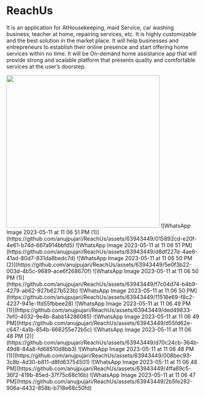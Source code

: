 # ReachUs
It is an application for AtHousekeeping, maid Service, car washing business, teacher at
home, repairing services, etc. It is highly customizable and the
best solution in the market place. It will help businesses and
entrepreneurs to establish their online presence and start offering
home services within no time. It will be On-demand home
assistance app that will provide strong and scalable platform that
presents quality and comfortable services at the user’s doorstep.


<img src = "https://github.com/anujpujari/ReachUs/assets/63943449/015892cd-e20f-4e61-b74d-667a914bbfd5" width="400" height="400" />
![WhatsApp Image 2023-05-11 at 11 06 51 PM (1)](https://github.com/anujpujari/ReachUs/assets/63943449/015892cd-e20f-4e61-b74d-667a914bbfd5)
![WhatsApp Image 2023-05-11 at 11 06 51 PM](https://github.com/anujpujari/ReachUs/assets/63943449/d8df227d-4ae6-41ad-80d7-831da8bedc7d)
![WhatsApp Image 2023-05-11 at 11 06 50 PM (2)](https://github.com/anujpujari/ReachUs/assets/63943449/5e0f3b22-003d-4b5c-9689-ace6f268670f)
![WhatsApp Image 2023-05-11 at 11 06 50 PM (1)](https://github.com/anujpujari/ReachUs/assets/63943449/f7c04d74-b4b9-4279-ab62-927b627b523b)
![WhatsApp Image 2023-05-11 at 11 06 50 PM](https://github.com/anujpujari/ReachUs/assets/63943449/11518e69-f8c2-4237-941e-1fd55fbbee28)
![WhatsApp Image 2023-05-11 at 11 06 49 PM (1)](https://github.com/anujpujari/ReachUs/assets/63943449/ded49833-7ef0-4032-9e4b-8abb14286085)
![WhatsApp Image 2023-05-11 at 11 06 49 PM](https://github.com/anujpujari/ReachUs/assets/63943449/d55fd62e-c647-4a1b-854b-666255e72b5c)
![WhatsApp Image 2023-05-11 at 11 06 48 PM (2)](https://github.com/anujpujari/ReachUs/assets/63943449/d70c24cb-364b-49d8-84a8-fd68510d8bb3)
![WhatsApp Image 2023-05-11 at 11 06 48 PM (1)](https://github.com/anujpujari/ReachUs/assets/63943449/008bec93-3c8b-4d30-b811-d8fd63754501)
![WhatsApp Image 2023-05-11 at 11 06 48 PM](https://github.com/anujpujari/ReachUs/assets/63943449/4ffa69c5-36f2-419b-85ed-37f75c68c16b)
![WhatsApp Image 2023-05-11 at 11 06 47 PM](https://github.com/anujpujari/ReachUs/assets/63943449/2b5fe282-906a-4432-858b-b718e68c50fd)

